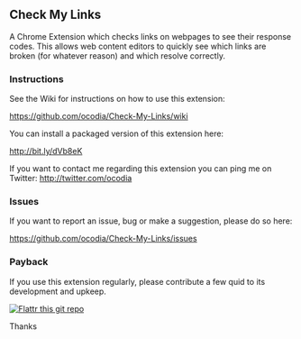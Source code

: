 ## Check My Links

A Chrome Extension which checks links on webpages to see their response codes. This allows web content editors to quickly see which links are broken (for whatever reason) and which resolve correctly.

### Instructions

See the Wiki for instructions on how to use this extension:

https://github.com/ocodia/Check-My-Links/wiki

You can install a packaged version of this extension here:

http://bit.ly/dVb8eK

If you want to contact me regarding this extension you can ping me on Twitter: http://twitter.com/ocodia 

### Issues 

If you want to report an issue, bug or make a suggestion, please do so here:

https://github.com/ocodia/Check-My-Links/issues

### Payback

If you use this extension regularly, please contribute a few quid to its development and upkeep.

[![Flattr this git repo](http://api.flattr.com/button/flattr-badge-large.png)](http://flattr.com/thing/474052/Check-My-Links)

Thanks

